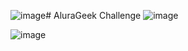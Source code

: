 ![image](https://github.com/user-attachments/assets/4724b890-2025-4e03-9cd0-d3065ef94031)# AluraGeek
Challenge
![image](https://github.com/user-attachments/assets/885727f2-8659-43d1-bec8-48d76b35ba26)


![image](https://github.com/user-attachments/assets/351cf3de-402e-4f63-97e6-1522a1eade60)

